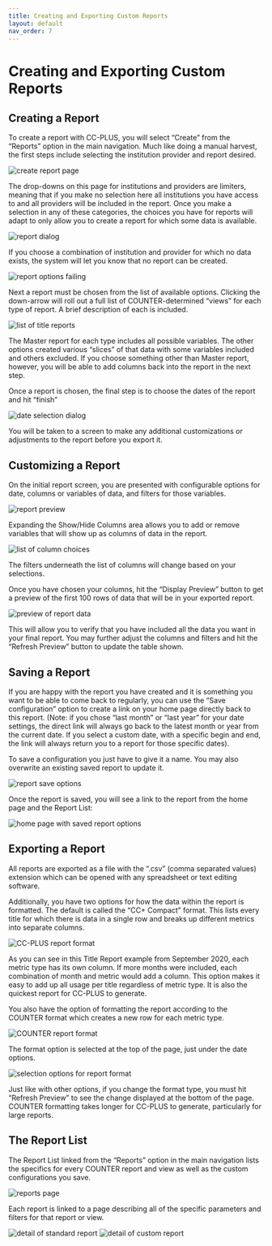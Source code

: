 ```yaml
---
title: Creating and Exporting Custom Reports
layout: default
nav_order: 7
---
```


# Creating and Exporting Custom Reports

## Creating a Report

To create a report with CC-PLUS, you will select “Create” from the “Reports” option in the main navigation. Much like doing a manual harvest, the first steps include selecting the institution provider and report desired.

![create report page](images/createReport.png)

The drop-downs on this page for institutions and providers are limiters, meaning that if you make no selection here all institutions you have access to and all providers will be included in the report. Once you make a selection in any of these categories, the choices you have for reports will adapt to only allow you to create a report for which some data is available.

![report dialog](images/reportLimit.png)

If you choose a combination of institution and provider for which no data exists, the system will let you know that no report can be created.

![report options failing](images/reportFail.png)

Next a report must be chosen from the list of available options. Clicking the down-arrow will roll out a full list of COUNTER-determined “views” for each type of report. A brief description of each is included.

![list of title reports](images/reportPicker.png)

The Master report for each type includes all possible variables. The other options created various “slices” of that data with some variables included and others excluded. If you choose something other than Master report, however, you will be able to add columns back into the report in the next step.

Once a report is chosen, the final step is to choose the dates of the report and hit “finish”

![date selection dialog](images/datePicker.png)

You will be taken to a screen to make any additional customizations or adjustments to the report before you export it.

## Customizing a Report

On the initial report screen, you are presented with configurable options for date, columns or variables of data, and filters for those variables.

![report preview](imgages/reportPreview.png)

Expanding the Show/Hide Columns area allows you to add or remove variables that will show up as columns of data in the report.

![list of column choices](images/columnPicker.png)

The filters underneath the list of columns will change based on your selections.

Once you have chosen your columns, hit the “Display Preview” button to get a preview of the first 100 rows of data that will be in your exported report.

![preview of report data](images/initialData.png)

This will allow you to verify that you have included all the data you want in your final report. You may further adjust the columns and filters and hit the “Refresh Preview” button to update the table shown.

## Saving a Report

If you are happy with the report you have created and it is something you want to be able to come back to regularly, you can use the “Save configuration” option to create a link on your home page directly back to this report. (Note: if you chose “last month” or “last year” for your date settings, the direct link will always go back to the latest month or year from the current date. If you select a custom date, with a specific begin and end, the link will always return you to a report for those specific dates).

To save a configuration you just have to give it a name. You may also overwrite an existing saved report to update it.

![report save options](images/saveReport.png)

Once the report is saved, you will see a link to the report from the home page and the Report List:

![home page with saved report options](images/savedReports.png)

## Exporting a Report

All reports are exported as a file with the “.csv” (comma separated values) extension which can be opened with any spreadsheet or text editing software.

Additionally, you have two options for how the data within the report is formatted. The default is called the “CC+ Compact” format. This lists every title for which there is data in a single row and breaks up different metrics into separate columns.

![CC-PLUS report format](images/CCPLUSformat.png)

As you can see in this Title Report example from September 2020, each metric type has its own column. If more months were included, each combination of month and metric would add a column. This option makes it easy to add up all usage per title regardless of metric type. It is also the quickest report for CC-PLUS to generate.

You also have the option of formatting the report according to the COUNTER format which creates a new row for each metric type.

![COUNTER report format](images/COUNTERformat.png)

The format option is selected at the top of the page, just under the date options.

![selection options for report format](images/formatPicker.png)

Just like with other options, if you change the format type, you must hit “Refresh Preview” to see the change displayed at the bottom of the page. COUNTER formatting takes longer for CC-PLUS to generate, particularly for large reports.

## The Report List

The Report List linked from the “Reports” option in the main navigation lists the specifics for every COUNTER report and view as well as the custom configurations you save.

![reports page](images/reportList.png)

Each report is linked to a page describing all of the specific parameters and filters for that report or view.

![detail of standard report](images/reportDetail.png)
![detail of custom report](images/customReportDetail.png)